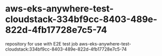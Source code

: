 # aws-eks-anywhere-test-cloudstack-334bf9cc-8403-489e-822d-4fb17728e7c5-74
repository for use with E2E test job aws-eks-anywhere-test-cloudstack:334bf9cc-8403-489e-822d-4fb17728e7c5-74
